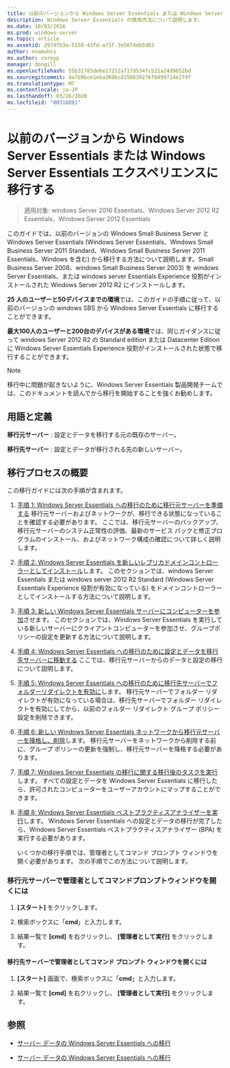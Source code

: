 ```yaml
---
title: 以前のバージョンから Windows Server Essentials または Windows Server Essentials エクスペリエンスに移行する
description: Windows Server Essentials の使用方法について説明します。
ms.date: 10/03/2016
ms.prod: windows-server
ms.topic: article
ms.assetid: 2974fb3a-5150-43fd-a73f-3e5074eb5d03
author: nnamuhcs
ms.author: coreyp
manager: dongill
ms.openlocfilehash: 55b31785de6e17232a717d534fcb21a24d9052bd
ms.sourcegitcommit: da7b9bce1eba369bcd156639276f6899714e279f
ms.translationtype: MT
ms.contentlocale: ja-JP
ms.lasthandoff: 03/26/2020
ms.locfileid: "80318891"
---
```

# <a name="migrate-from-previous-versions-to-windows-server-essentials-or-windows-server-essentials-experience"></a>以前のバージョンから Windows Server Essentials または Windows Server Essentials エクスペリエンスに移行する

>適用対象: windows Server 2016 Essentials、Windows Server 2012 R2 Essentials、Windows Server 2012 Essentials

このガイドでは、以前のバージョンの Windows Small Business Server と Windows Server Essentials (Windows Server Essentials、Windows Small Business Server 2011 Standard、Windows Small Business Server 2011 Essentials、Windows を含む) から移行する方法について説明します。Small Business Server 2008、windows Small Business Server 2003) を windows Server Essentials、または windows server Essentials Experience 役割がインストールされた Windows Server 2012 R2 にインストールします。  
  
 **25 人のユーザーと50デバイスまでの環境**では、このガイドの手順に従って、以前のバージョンの windows SBS から Windows Server Essentials に移行することができます。  
  
 **最大100人のユーザーと200台のデバイスがある環境**では、同じガイダンスに従って windows Server 2012 R2 の Standard edition または Datacenter Edition に Windows Server Essentials Experience 役割がインストールされた状態で移行することができます。  
  
> [!NOTE]
>  移行中に問題が起きないように、Windows Server Essentials 製品開発チームでは、このドキュメントを読んでから移行を開始することを強くお勧めします。  
  
## <a name="terms-and-definitions"></a>用語と定義  
 **移行元サーバー** : 設定とデータを移行する元の既存のサーバー。  
  
 **移行先サーバー** : 設定とデータが移行される先の新しいサーバー。  
  
## <a name="migration-process-summary"></a>移行プロセスの概要  
 この移行ガイドには次の手順が含まれます。  
  
1. [手順 1: Windows Server Essentials への移行のために移行元サーバーを準備する](Step-1--Prepare-your-Source-Server-for-Windows-Server-Essentials-migration.md)  移行元サーバーおよびネットワークが、移行できる状態になっていることを確認する必要があります。 ここでは、移行元サーバーのバックアップ、移行元サーバーのシステム正常性の評価、最新のサービス パックと修正プログラムのインストール、およびネットワーク構成の確認について詳しく説明します。  
  
2. [手順 2: Windows Server Essentials を新しいレプリカドメインコントローラーとしてインストール](Step-2--Install-Windows-Server-Essentials-as-a-new-replica-domain-controller.md)します。 このセクションでは、windows Server Essentials または windows server 2012 R2 Standard (Windows Server Essentials Experience 役割が有効になっている) をドメインコントローラーとしてインストールする方法について説明します。  
  
3. [手順 3: 新しい Windows Server Essentials サーバーにコンピューターを参加](Step-3--Join-computers-to-the-new-Windows-Server-Essentials-server.md)させます。  このセクションでは、Windows Server Essentials を実行している新しいサーバーにクライアントコンピューターを参加させ、グループポリシーの設定を更新する方法について説明します。  
  
4. [手順 4: Windows Server Essentials への移行のために設定とデータを移行先サーバーに移動する](Step-4--Move-settings-and-data-to-the-Destination-Server-for-Windows-Server-Essentials-migration.md)  ここでは、移行元サーバーからのデータと設定の移行について説明します。  
  
5. [手順 5: Windows Server Essentials への移行のために移行先サーバーでフォルダーリダイレクトを有効に](Step-5--Enable-folder-redirection-on-the-Destination-Server-for-Windows-Server-Essentials-migration.md)します。  移行元サーバーでフォルダー リダイレクトが有効になっている場合は、移行先サーバーでフォルダー リダイレクトを有効にしてから、以前のフォルダー リダイレクト グループ ポリシー設定を削除できます。  
  
6. [手順 6: 新しい Windows Server Essentials ネットワークから移行元サーバーを降格し、削除](Step-6--Demote-and-remove-the-Source-Server-from-the-new-Windows-Server-Essentials-network.md)します。  移行元サーバーをネットワークから削除する前に、グループ ポリシーの更新を強制し、移行元サーバーを降格する必要があります。  
  
7. [手順 7: Windows Server Essentials の移行に関する移行後のタスクを実行](Step-7--Perform-post-migration-tasks-for-the-Windows-Server-Essentials-migration.md)します。  すべての設定とデータを Windows Server Essentials に移行したら、許可されたコンピューターをユーザーアカウントにマップすることができます。  
  
8. [手順 8: Windows Server Essentials ベストプラクティスアナライザーを実行](Step-8--Run-the-Windows-Server-Essentials-Best-Practices-Analyzer.md)します。  Windows Server Essentials への設定とデータの移行が完了したら、Windows Server Essentials ベストプラクティスアナライザー (BPA) を実行する必要があります。  
  
   いくつかの移行手順では、管理者としてコマンド プロンプト ウィンドウを開く必要があります。 次の手順でこの方法について説明します。  
  
###  <a name="to-open-a-command-prompt-window-on-the-source-server-as-an-administrator"></a><a name="BKMK_OpenACommandPromptAsAdmin"></a>移行元サーバーで管理者としてコマンドプロンプトウィンドウを開くには  
  
1.  **[スタート]** をクリックします。  
  
2.  検索ボックスに「**cmd**」と入力します。  
  
3.  結果一覧で **[cmd]** を右クリックし、 **[管理者として実行]** をクリックします。  
  
#### <a name="to-open-a-command-prompt-window-on-the-destination-server-as-an-administrator"></a>移行先サーバーで管理者としてコマンド プロンプト ウィンドウを開くには  
  
1.  **[スタート]** 画面で、検索ボックスに「**cmd**」と入力します。  
  
2.  結果一覧で **[cmd]** を右クリックし、 **[管理者として実行]** をクリックします。  
  
## <a name="see-also"></a>参照  
  
-   [サーバー データの Windows Server Essentials への移行](Migrate-Server-Data-to-Windows-Server-Essentials.md)

-   [サーバー データの Windows Server Essentials への移行](../migrate/Migrate-Server-Data-to-Windows-Server-Essentials.md)

